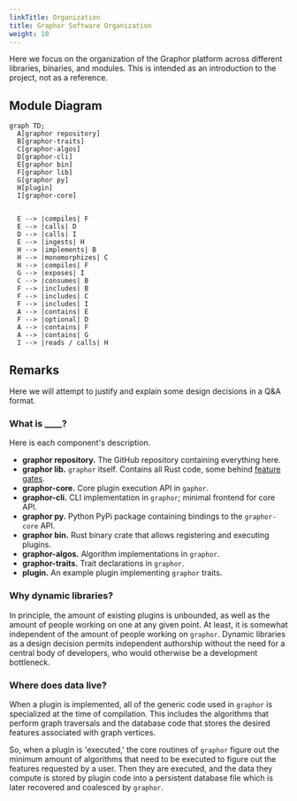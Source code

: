 ```yaml
---
linkTitle: Organization
title: Graphor Software Organization
weight: 10
---
```


Here we focus on the organization of the Graphor platform across different libraries, binaries, and modules. This is intended as an introduction to the project, not as a reference.

## Module Diagram

```mermaid
graph TD;
  A[graphor repository]
  B[graphor-traits]
  C[graphor-algos]
  D[graphor-cli]
  E[graphor bin]
  F[graphor lib]
  G[graphor py]
  H[plugin]
  I[graphor-core]


  E --> |compiles| F
  E --> |calls| D
  D --> |calls| I
  E --> |ingests| H
  H --> |implements| B
  H --> |monomorphizes| C
  H --> |compiles| F
  G --> |exposes| I
  C --> |consumes| B
  F --> |includes| B
  F --> |includes| C
  F --> |includes| I
  A --> |contains| E
  F --> |optional| D
  A --> |contains| F
  A --> |contains| G
  I --> |reads / calls| H
```

## Remarks

Here we will attempt to justify and explain some design decisions in a Q&A format.

### What is ____?

Here is each component's description.

* **graphor repository.** The GitHub repository containing everything here.
* **graphor lib.** `graphor` itself. Contains all Rust code, some behind [feature gates](https://rustc-dev-guide.rust-lang.org/feature-gates.html).
* **graphor-core.** Core plugin execution API in `gaphor`.
* **graphor-cli.** CLI implementation in `graphor`; minimal frontend for core API.
* **graphor py.** Python PyPi package containing bindings to the `graphor-core` API.
* **graphor bin.** Rust binary crate that allows registering and executing plugins.
* **graphor-algos.** Algorithm implementations in `graphor`.
* **graphor-traits.** Trait declarations in `graphor`.
* **plugin.** An example plugin implementing `graphor` traits.

### Why dynamic libraries?

In principle, the amount of existing plugins is unbounded, as well as the amount of people working on one at any given point. At least, it is somewhat independent of the amount of people working on `graphor`. Dynamic libraries as a design decision permits independent authorship without the need for a central body of developers, who would otherwise be a development bottleneck.

### Where does data live?

When a plugin is implemented, all of the generic code used in `graphor` is specialized at the time of compilation. This includes the algorithms that perform graph traversals and the database code that stores the desired features associated with graph vertices.

So, when a plugin is 'executed,' the core routines of `graphor` figure out the minimum amount of algorithms that need to be executed to figure out the features requested by a user. Then they are executed, and the data they compute is stored by plugin code into a persistent database file which is later recovered and coalesced by `graphor`.
